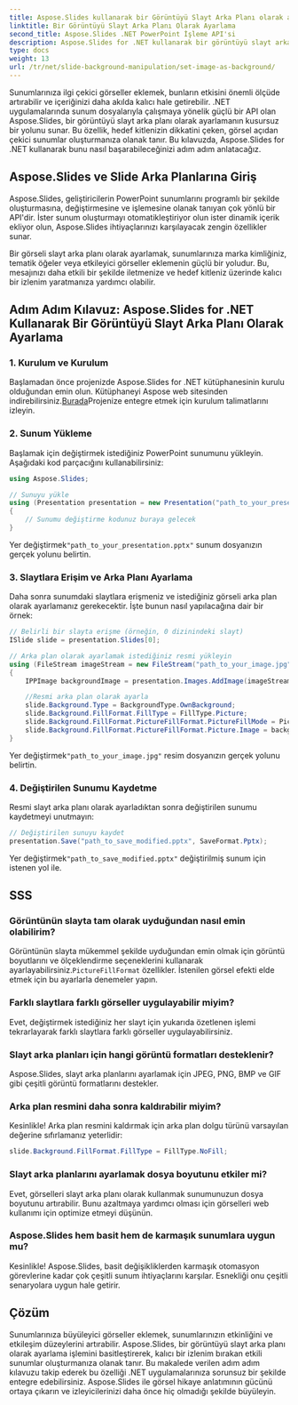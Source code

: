 ```yaml
---
title: Aspose.Slides kullanarak bir Görüntüyü Slayt Arka Planı olarak ayarlama
linktitle: Bir Görüntüyü Slayt Arka Planı Olarak Ayarlama
second_title: Aspose.Slides .NET PowerPoint İşleme API'si
description: Aspose.Slides for .NET kullanarak bir görüntüyü slayt arka planı olarak nasıl ayarlayacağınızı öğrenin. Adım adım rehberlik ve kaynak koduyla büyüleyici sunumlar oluşturun. Bugün görsel etkiyi artırın!
type: docs
weight: 13
url: /tr/net/slide-background-manipulation/set-image-as-background/
---
```


Sunumlarınıza ilgi çekici görseller eklemek, bunların etkisini önemli ölçüde artırabilir ve içeriğinizi daha akılda kalıcı hale getirebilir. .NET uygulamalarında sunum dosyalarıyla çalışmaya yönelik güçlü bir API olan Aspose.Slides, bir görüntüyü slayt arka planı olarak ayarlamanın kusursuz bir yolunu sunar. Bu özellik, hedef kitlenizin dikkatini çeken, görsel açıdan çekici sunumlar oluşturmanıza olanak tanır. Bu kılavuzda, Aspose.Slides for .NET kullanarak bunu nasıl başarabileceğinizi adım adım anlatacağız. 

## Aspose.Slides ve Slide Arka Planlarına Giriş

Aspose.Slides, geliştiricilerin PowerPoint sunumlarını programlı bir şekilde oluşturmasına, değiştirmesine ve işlemesine olanak tanıyan çok yönlü bir API'dir. İster sunum oluşturmayı otomatikleştiriyor olun ister dinamik içerik ekliyor olun, Aspose.Slides ihtiyaçlarınızı karşılayacak zengin özellikler sunar.

Bir görseli slayt arka planı olarak ayarlamak, sunumlarınıza marka kimliğiniz, tematik öğeler veya etkileyici görseller eklemenin güçlü bir yoludur. Bu, mesajınızı daha etkili bir şekilde iletmenize ve hedef kitleniz üzerinde kalıcı bir izlenim yaratmanıza yardımcı olabilir.

## Adım Adım Kılavuz: Aspose.Slides for .NET Kullanarak Bir Görüntüyü Slayt Arka Planı Olarak Ayarlama

### 1. Kurulum ve Kurulum

 Başlamadan önce projenizde Aspose.Slides for .NET kütüphanesinin kurulu olduğundan emin olun. Kütüphaneyi Aspose web sitesinden indirebilirsiniz.[Burada](https://releases.aspose.com/slides/net/)Projenize entegre etmek için kurulum talimatlarını izleyin.

### 2. Sunum Yükleme

Başlamak için değiştirmek istediğiniz PowerPoint sunumunu yükleyin. Aşağıdaki kod parçacığını kullanabilirsiniz:

```csharp
using Aspose.Slides;

// Sunuyu yükle
using (Presentation presentation = new Presentation("path_to_your_presentation.pptx"))
{
    // Sunumu değiştirme kodunuz buraya gelecek
}
```

 Yer değiştirmek`"path_to_your_presentation.pptx"` sunum dosyanızın gerçek yolunu belirtin.

### 3. Slaytlara Erişim ve Arka Planı Ayarlama

Daha sonra sunumdaki slaytlara erişmeniz ve istediğiniz görseli arka plan olarak ayarlamanız gerekecektir. İşte bunun nasıl yapılacağına dair bir örnek:

```csharp
// Belirli bir slayta erişme (örneğin, 0 dizinindeki slayt)
ISlide slide = presentation.Slides[0];

// Arka plan olarak ayarlamak istediğiniz resmi yükleyin
using (FileStream imageStream = new FileStream("path_to_your_image.jpg", FileMode.Open))
{
    IPPImage backgroundImage = presentation.Images.AddImage(imageStream);

    //Resmi arka plan olarak ayarla
    slide.Background.Type = BackgroundType.OwnBackground;
    slide.Background.FillFormat.FillType = FillType.Picture;
    slide.Background.FillFormat.PictureFillFormat.PictureFillMode = PictureFillMode.Tile;
    slide.Background.FillFormat.PictureFillFormat.Picture.Image = backgroundImage;
}
```

 Yer değiştirmek`"path_to_your_image.jpg"` resim dosyanızın gerçek yolunu belirtin.

### 4. Değiştirilen Sunumu Kaydetme

Resmi slayt arka planı olarak ayarladıktan sonra değiştirilen sunumu kaydetmeyi unutmayın:

```csharp
// Değiştirilen sunuyu kaydet
presentation.Save("path_to_save_modified.pptx", SaveFormat.Pptx);
```

 Yer değiştirmek`"path_to_save_modified.pptx"` değiştirilmiş sunum için istenen yol ile.

## SSS

### Görüntünün slayta tam olarak uyduğundan nasıl emin olabilirim?

 Görüntünün slayta mükemmel şekilde uyduğundan emin olmak için görüntü boyutlarını ve ölçeklendirme seçeneklerini kullanarak ayarlayabilirsiniz.`PictureFillFormat` özellikler. İstenilen görsel efekti elde etmek için bu ayarlarla denemeler yapın.

### Farklı slaytlara farklı görseller uygulayabilir miyim?

Evet, değiştirmek istediğiniz her slayt için yukarıda özetlenen işlemi tekrarlayarak farklı slaytlara farklı görseller uygulayabilirsiniz.

### Slayt arka planları için hangi görüntü formatları desteklenir?

Aspose.Slides, slayt arka planlarını ayarlamak için JPEG, PNG, BMP ve GIF gibi çeşitli görüntü formatlarını destekler.

### Arka plan resmini daha sonra kaldırabilir miyim?

Kesinlikle! Arka plan resmini kaldırmak için arka plan dolgu türünü varsayılan değerine sıfırlamanız yeterlidir:

```csharp
slide.Background.FillFormat.FillType = FillType.NoFill;
```

### Slayt arka planlarını ayarlamak dosya boyutunu etkiler mi?

Evet, görselleri slayt arka planı olarak kullanmak sunumunuzun dosya boyutunu artırabilir. Bunu azaltmaya yardımcı olması için görselleri web kullanımı için optimize etmeyi düşünün.

### Aspose.Slides hem basit hem de karmaşık sunumlara uygun mu?

Kesinlikle! Aspose.Slides, basit değişikliklerden karmaşık otomasyon görevlerine kadar çok çeşitli sunum ihtiyaçlarını karşılar. Esnekliği onu çeşitli senaryolara uygun hale getirir.

## Çözüm

Sunumlarınıza büyüleyici görseller eklemek, sunumlarınızın etkinliğini ve etkileşim düzeylerini artırabilir. Aspose.Slides, bir görüntüyü slayt arka planı olarak ayarlama işlemini basitleştirerek, kalıcı bir izlenim bırakan etkili sunumlar oluşturmanıza olanak tanır. Bu makalede verilen adım adım kılavuzu takip ederek bu özelliği .NET uygulamalarınıza sorunsuz bir şekilde entegre edebilirsiniz. Aspose.Slides ile görsel hikaye anlatımının gücünü ortaya çıkarın ve izleyicilerinizi daha önce hiç olmadığı şekilde büyüleyin.